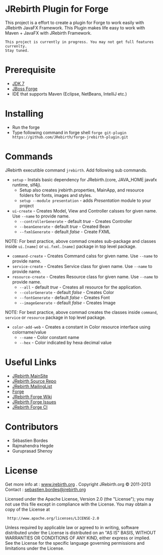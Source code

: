 JRebirth Plugin for Forge
=========================

This project is a effort to create a plugin for Forge to work easily with JRebirth JavaFX Framework. 
This Plugin makes life easy to work with Maven + JavaFX with JRebirth Framework. 

    This project is currently in progress. You may not get full features currenlty.
    Stay tuned.

Prerequisite
=============
* [JDK 7](http://www.oracle.com/technetwork/java/javase/downloads/jdk7-downloads-1880260.html)
* [JBoss Forge](http://forge.jboss.org)
* IDE that supports Maven (Eclipse, NetBeans, IntelliJ etc.)

Installing
==========
* Run the forge
* Type following command in forge shell `forge git-plugin https://github.com/JRebirth/forge-jrebirth-plugin.git`

Commands
========
JRebirth executible command `jrebirth`. Add following sub commands. 

* `setup` - Instals basic dependency for JRebirth.(core, JAVA_HOME javafx runtime, slf4j).
    + Setup also creates jrebirth.properties, MainApp, and resource folders for fonts, images and styles. 
    + `setup --module presentation` - adds _Presentation_ module to your project
* `ui-create` - Creates Model, View and Controller calsses for given name. Use `--name` to provide name.
    + `--controllerGenerate` - default _true_ - Creates Controller
    + `--beanGenerate` - default _true_ - Created Bean
    + `--fxmlGenerate` - default _false_ - Create FXML
    
NOTE: For best practice, above commad creates sub-package and classes inside `ui.[name]` or `ui.fxml.[name]` package in top level package.

* `command-create` - Creates Command calss for given name. Use `--name` to provide name.
* `service-create` - Creates Service class for given name. Use `--name` to provide name.
* `resource-create` - Creates Resource class for given name. Use `--name` to provide name.
    + `--all` - default _true_ - Creates all resource for the application. 
    + `--colorGenerate` - default _false_ - Creates Color 
    + `--fontGenerate` - default _false_ - Creates Font 
    + `--imageGenerate` - default _false_ - Creates Image 

NOTE: For best practice, above commad creates the classes inside `command`, `service` or `resource` package in top level package.

* `color-add-web` - Creates a constant in Color resource interface using colorname/value
    + `--name` - Color constant name
    + `--hex` - Color indicated by hexa decimal value
    

Useful Links
============
* [JRebirth MainSite](http://jrebirth.org/)
* [JRebirth Source Repo](https://github.com/JRebirth)
* [JRebirth MailingList](https://groups.google.com/forum/?fromgroups#!forum/jrebirth-users)
* [Forge](http://forge.jboss.org/)
* [JRebirth Forge Wiki](https://github.com/JRebirth/forge-jrebirth-plugin/wiki)
* [JRebirth Forge Issues](https://github.com/JRebirth/forge-jrebirth-plugin/issues)
* [JRebirth Forge CI](http://ci.jrebirth.org/job/JRebirth-Forge-master/)

Contributors
============
* Sébastien Bordes
* Rajmahendra Hegde
* Guruprasad Shenoy

License
=======

 Get more info at : www.jrebirth.org . Copyright JRebirth.org © 2011-2013 Contact : sebastien.bordes@jrebirth.org

 Licensed under the Apache License, Version 2.0 (the "License"); you may not use this file except in compliance with
 the License. You may obtain a copy of the License at

     http://www.apache.org/licenses/LICENSE-2.0

 Unless required by applicable law or agreed to in writing, software distributed under the License is distributed on
 an "AS IS" BASIS, WITHOUT WARRANTIES OR CONDITIONS OF ANY KIND, either express or implied. See the License for the
 specific language governing permissions and limitations under the License.
